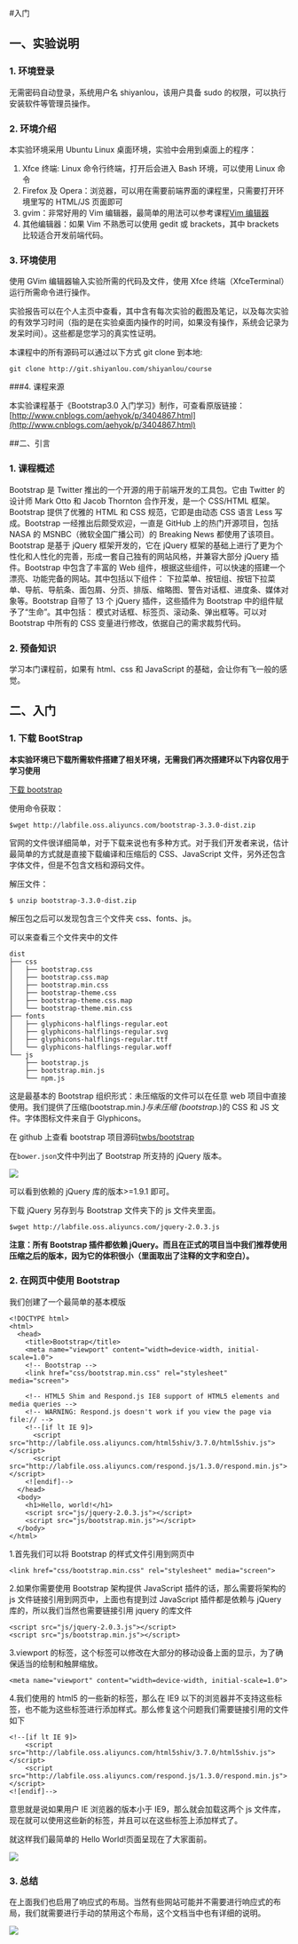 #入门
## 一、实验说明 

### 1. 环境登录 

无需密码自动登录，系统用户名 shiyanlou，该用户具备 sudo 的权限，可以执行安装软件等管理员操作。 

### 2. 环境介绍

本实验环境采用 Ubuntu Linux 桌面环境，实验中会用到桌面上的程序： 

1. Xfce 终端: Linux 命令行终端，打开后会进入 Bash 环境，可以使用 Linux 命令 
2. Firefox 及 Opera：浏览器，可以用在需要前端界面的课程里，只需要打开环境里写的 HTML/JS 页面即可 
3. gvim：非常好用的 Vim 编辑器，最简单的用法可以参考课程[Vim 编辑器](http://www.shiyanlou.com/courses/2)
4. 其他编辑器：如果 Vim 不熟悉可以使用 gedit 或 brackets，其中 brackets 比较适合开发前端代码。

### 3. 环境使用

使用 GVim 编辑器输入实验所需的代码及文件，使用 Xfce 终端（XfceTerminal）运行所需命令进行操作。


实验报告可以在个人主页中查看，其中含有每次实验的截图及笔记，以及每次实验的有效学习时间（指的是在实验桌面内操作的时间，如果没有操作，系统会记录为发呆时间）。这些都是您学习的真实性证明。

本课程中的所有源码可以通过以下方式 git clone 到本地:
```
git clone http://git.shiyanlou.com/shiyanlou/course
```



###4. 课程来源

本实验课程基于《Bootstrap3.0 入门学习》制作，可查看原版链接：[http://www.cnblogs.com/aehyok/p/3404867.html](http://www.cnblogs.com/aehyok/p/3404867.html)

##二、引言

### 1. 课程概述

Bootstrap 是 Twitter 推出的一个开源的用于前端开发的工具包。它由 Twitter 的设计师 Mark Otto 和 Jacob Thornton 合作开发，是一个 CSS/HTML 框架。Bootstrap 提供了优雅的 HTML 和 CSS 规范，它即是由动态 CSS 语言 Less 写成。Bootstrap 一经推出后颇受欢迎，一直是 GitHub 上的热门开源项目，包括 NASA 的 MSNBC（微软全国广播公司）的 Breaking News 都使用了该项目。Bootstrap 是基于 jQuery 框架开发的，它在 jQuery 框架的基础上进行了更为个性化和人性化的完善，形成一套自己独有的网站风格，并兼容大部分 jQuery 插件。Bootstrap 中包含了丰富的 Web 组件，根据这些组件，可以快速的搭建一个漂亮、功能完备的网站。其中包括以下组件：
下拉菜单、按钮组、按钮下拉菜单、导航、导航条、面包屑、分页、排版、缩略图、警告对话框、进度条、媒体对象等。Bootstrap 自带了 13 个 jQuery 插件，这些插件为 Bootstrap 中的组件赋予了“生命”。其中包括：
模式对话框、标签页、滚动条、弹出框等。可以对 Bootstrap 中所有的 CSS 变量进行修改，依据自己的需求裁剪代码。

### 2. 预备知识

学习本门课程前，如果有 html、css 和 JavaScript 的基础，会让你有飞一般的感觉。

## 二、入门

### 1. 下载 BootStrap
**本实验环境已下载所需软件搭建了相关环境，无需我们再次搭建环以下内容仅用于学习使用**

[下载 bootstrap](http://labfile.oss.aliyuncs.com/bootstrap-3.3.0-dist.zip)

使用命令获取：

```
$wget http://labfile.oss.aliyuncs.com/bootstrap-3.3.0-dist.zip
```

官网的文件很详细简单，对于下载来说也有多种方式。对于我们开发者来说，估计最简单的方式就是直接下载编译和压缩后的 CSS、JavaScript 文件，另外还包含字体文件，但是不包含文档和源码文件。

解压文件：

```
$ unzip bootstrap-3.3.0-dist.zip
```

解压包之后可以发现包含三个文件夹 css、fonts、js。

可以来查看三个文件夹中的文件

```
dist
├── css
│   ├── bootstrap.css
│   ├── bootstrap.css.map
│   ├── bootstrap.min.css
│   ├── bootstrap-theme.css
│   ├── bootstrap-theme.css.map
│   └── bootstrap-theme.min.css
├── fonts
│   ├── glyphicons-halflings-regular.eot
│   ├── glyphicons-halflings-regular.svg
│   ├── glyphicons-halflings-regular.ttf
│   └── glyphicons-halflings-regular.woff
└── js
    ├── bootstrap.js
    ├── bootstrap.min.js
    └── npm.js
```

这是最基本的 Bootstrap 组织形式：未压缩版的文件可以在任意 web 项目中直接使用。我们提供了压缩(bootstrap.min.*)与未压缩 (bootstrap.*)的 CSS 和 JS 文件。字体图标文件来自于 Glyphicons。

在 github 上查看 bootstrap 项目源码[twbs/bootstrap](https://github.com/twbs/bootstrap)

在`bower.json`文件中列出了 Bootstrap 所支持的 jQuery 版本。

 ![](https://dn-anything-about-doc.qbox.me/bootstrap/5.png)

可以看到依赖的 jQuery 库的版本>=1.9.1 即可。

下载 jQuery 另存到与 Bootstrap 文件夹下的 js 文件夹里面。

```
$wget http://labfile.oss.aliyuncs.com/jquery-2.0.3.js
```

**注意：所有 Bootstrap 插件都依赖 jQuery。而且在正式的项目当中我们推荐使用压缩之后的版本，因为它的体积很小（里面取出了注释的文字和空白）。**

### 2. 在网页中使用 Bootstrap

我们创建了一个最简单的基本模版
```
<!DOCTYPE html>
<html>
  <head>
    <title>Bootstrap</title>
    <meta name="viewport" content="width=device-width, initial-scale=1.0">
    <!-- Bootstrap -->
    <link href="css/bootstrap.min.css" rel="stylesheet" media="screen">

    <!-- HTML5 Shim and Respond.js IE8 support of HTML5 elements and media queries -->
    <!-- WARNING: Respond.js doesn't work if you view the page via file:// -->
    <!--[if lt IE 9]>
      <script src="http://labfile.oss.aliyuncs.com/html5shiv/3.7.0/html5shiv.js"></script>
      <script src="http://labfile.oss.aliyuncs.com/respond.js/1.3.0/respond.min.js"></script>
    <![endif]-->
  </head>
  <body>
    <h1>Hello, world!</h1>
    <script src="js/jquery-2.0.3.js"></script>
    <script src="js/bootstrap.min.js"></script>
  </body>
</html>
```

1.首先我们可以将 Bootstrap 的样式文件引用到网页中 
```
<link href="css/bootstrap.min.css" rel="stylesheet" media="screen">
```

2.如果你需要使用 Bootstrap 架构提供 JavaScript 插件的话，那么需要将架构的 js 文件链接引用到网页中，上面也有提到过 JavaScript 插件都是依赖与 jQuery 库的，所以我们当然也需要链接引用 jquery 的库文件
```
<script src="js/jquery-2.0.3.js"></script>
<script src="js/bootstrap.min.js"></script>
```

3.viewport 的<meta>标签，这个标签可以修改在大部分的移动设备上面的显示，为了确保适当的绘制和触屏缩放。
```
<meta name="viewport" content="width=device-width, initial-scale=1.0">
```

4.我们使用的 html5 的一些新的标签，那么在 IE9 以下的浏览器并不支持这些标签，也不能为这些标签进行添加样式。那么修复这个问题我们需要链接引用的文件如下
```
<!--[if lt IE 9]>
    <script src="http://labfile.oss.aliyuncs.com/html5shiv/3.7.0/html5shiv.js"></script>
    <script src="http://labfile.oss.aliyuncs.com/respond.js/1.3.0/respond.min.js"></script>
<![endif]-->
```
意思就是说如果用户 IE 浏览器的版本小于 IE9，那么就会加载这两个 js 文件库，现在就可以使用这些新的标签，并且可以在这些标签上添加样式了。

就这样我们最简单的 Hello World!页面呈现在了大家面前。

![](https://dn-anything-about-doc.qbox.me/bootstrap/2.png)

### 3. 总结

在上面我们也启用了响应式的布局。当然有些网站可能并不需要进行响应式的布局，我们就需要进行手动的禁用这个布局，这个文档当中也有详细的说明。

![](https://dn-anything-about-doc.qbox.me/bootstrap/3.png)
